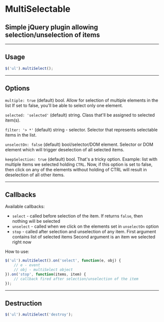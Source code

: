 # MultiSelectable

## Simple jQuery plugin allowing selection/unselection of items

-----

## Usage

````javascript
$('ul').multiSelect();
````

-----

## Options

`multiple: true` (default) bool. Allow for selection of multiple elements in the list
If set to false, you'll be able to select only one element.

`selected: 'selected'` (default) string. Class that'll be assigned to selected item(s).

`filter: '> *'` (default) string - selector. Selector that represents selectable items in the list.

`unselectOn: false` (default) bool/selector/DOM element. Selector or DOM element which will trigger
deselection of all selected items. 

`keepSelection: true` (default) bool. That's a tricky option. Example: list with multiple items we selected holding `CTRL`.
Now, if this option is set to false, then click on any of the elements without holding of CTRL will result in deselection of all other items.

----

## Callbacks

Available callbacks:

* `select`   - called before selection of the item. If returns `false`, then nothing will be selected
* `unselect` - called when we click on the elements set in `unselectOn` option
* `stop`     - called after selection and unselection of any item. First argument contains list of selected items
Second argument is an item we selected right now

How to use:

````javascript
$('ul').multiSelect().on('select', function(e, obj) {
	// e - event
	// obj - multiSelect object 
}).on('stop', function(items, item) {
	// callback fired after selection/unselection of the item	
});
````

----

## Destruction

````javascript
$('ul').multiSelect('destroy');
````
